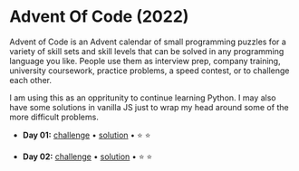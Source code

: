 # Advent Of Code (2022)

Advent of Code is an Advent calendar of small programming puzzles for a variety of skill sets and skill levels that can be solved in any programming language you like. People use them as interview prep, company training, university coursework, practice problems, a speed contest, or to challenge each other.

I am using this as an oppritunity to continue learning Python. I may also have some solutions in vanilla JS just to wrap my head around some of the more difficult problems. 


- **Day 01:** [challenge](https://adventofcode.com/2022/day/1) • [solution](https://github.com/swimtrunks/AdventOfCode/tree/main/day1) • ⭐️ ⭐️

- **Day 02:** [challenge](https://adventofcode.com/2022/day/2) • [solution](https://github.com/swimtrunks/AdventOfCode/tree/main/day2) • ⭐️ ⭐️
